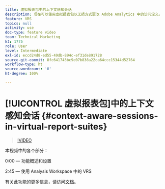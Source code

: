 ```yaml
---
title: 虚拟报表包中的上下文感知会话
description: 现在可以使用虚拟报表包以无损方式更改 Adobe Analytics 中的访问定义。 我们将向您说明如何做到这一点并提供其他可用选项。
feature: VRS
topics: null
activity: use
doc-type: feature video
team: Technical Marketing
kt: 1775
role: User
level: Intermediate
exl-id: eccd24d8-ed55-49db-894c-ef31de891728
source-git-commit: 8fc641743bc9e07b838a22ca64ccc15344d52764
workflow-type: ht
source-wordcount: '0'
ht-degree: 100%

---
```


# [!UICONTROL 虚拟报表包]中的上下文感知会话 {#context-aware-sessions-in-virtual-report-suites}

>[!VIDEO](https://video.tv.adobe.com/v/23545/?quality=12&learn=on)

本视频中的各个部分：

0:00 — 功能概述和设置

2:45 — 使用 Analysis Workspace 中的 VRS

有关此功能的更多信息，请访问[文档](https://experienceleague.adobe.com/docs/analytics/components/virtual-report-suites/vrs-mobile-visit-processing.html?lang=zh-Hans)。
